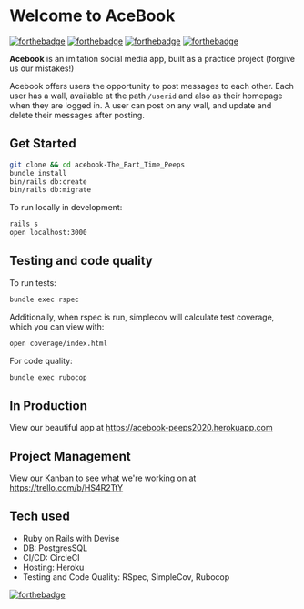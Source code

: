 # Welcome to AceBook

[![forthebadge](https://forthebadge.com/images/badges/made-with-ruby.svg)](https://forthebadge.com) [![forthebadge](https://forthebadge.com/images/badges/uses-css.svg)](https://forthebadge.com) [![forthebadge](https://forthebadge.com/images/badges/uses-html.svg)](https://forthebadge.com) [![forthebadge](https://forthebadge.com/images/badges/uses-git.svg)](https://forthebadge.com)

**Acebook** is an imitation social media app, built as a practice project (forgive us our mistakes!)

Acebook offers users the opportunity to post messages to each other.  Each user has a wall, available at the path `/userid` and also as their homepage when they are logged in. A user can post on any wall, and update and delete their messages after posting.

## Get Started

```sh
git clone && cd acebook-The_Part_Time_Peeps
bundle install
bin/rails db:create
bin/rails db:migrate
```

To run locally in development:
```sh
rails s
open localhost:3000
```


## Testing and code quality

To run tests:
```sh
bundle exec rspec
```

Additionally, when rspec is run, simplecov will calculate test coverage, which you can view with:

```sh
open coverage/index.html
```

For code quality:
```sh
bundle exec rubocop
```

## In Production

View our beautiful app at https://acebook-peeps2020.herokuapp.com


## Project Management

View our Kanban to see what we're working on at https://trello.com/b/HS4R2TtY


## Tech used
- Ruby on Rails with Devise
- DB: PostgresSQL
- CI/CD: CircleCI
- Hosting: Heroku
- Testing and Code Quality: RSpec, SimpleCov, Rubocop

[![forthebadge](https://forthebadge.com/images/badges/it-works-why.svg)](https://forthebadge.com)

